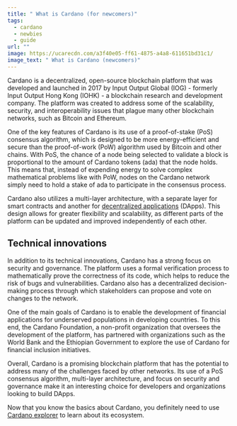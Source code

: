 ```yaml
---
title: " What is Cardano (for newcomers)"
tags:
  - cardano
  - newbies
  - guide
url: ""
image: https://ucarecdn.com/a3f40e05-ff61-4875-a4a8-611651bd31c1/
image_text: " What is Cardano (newcomers)"
---
```


Cardano is a decentralized, open-source blockchain platform that was developed and launched in 2017 by Input Output Global (IOG) - formerly Input Output Hong Kong (IOHK) - a blockchain research and development company. The platform was created to address some of the scalability, security, and interoperability issues that plague many other blockchain networks, such as Bitcoin and Ethereum.

One of the key features of Cardano is its use of a proof-of-stake (PoS) consensus algorithm, which is designed to be more energy-efficient and secure than the proof-of-work (PoW) algorithm used by Bitcoin and other chains. With PoS, the chance of a node being selected to validate a block is proportional to the amount of Cardano tokens (ada) that the node holds. This means that, instead of expending energy to solve complex mathematical problems like with PoW, nodes on the Cardano network simply need to hold a stake of ada to participate in the consensus process.

Cardano also utilizes a multi-layer architecture, with a separate layer for smart contracts and another for [decentralized applications](https://cexplorer.io/dapps) (DApps). This design allows for greater flexibility and scalability, as different parts of the platform can be updated and improved independently of each other.

## Technical innovations

In addition to its technical innovations, Cardano has a strong focus on security and governance. The platform uses a formal verification process to mathematically prove the correctness of its code, which helps to reduce the risk of bugs and vulnerabilities. Cardano also has a decentralized decision-making process through which stakeholders can propose and vote on changes to the network.

One of the main goals of Cardano is to enable the development of financial applications for underserved populations in developing countries. To this end, the Cardano Foundation, a non-profit organization that oversees the development of the platform, has partnered with organizations such as the World Bank and the Ethiopian Government to explore the use of Cardano for financial inclusion initiatives.

Overall, Cardano is a promising blockchain platform that has the potential to address many of the challenges faced by other networks. Its use of a PoS consensus algorithm, multi-layer architecture, and focus on security and governance make it an interesting choice for developers and organizations looking to build DApps.

Now that you know the basics about Cardano, you definitely need to use [Cardano explorer](https://cexplorer.io/) to learn about its ecosystem.
